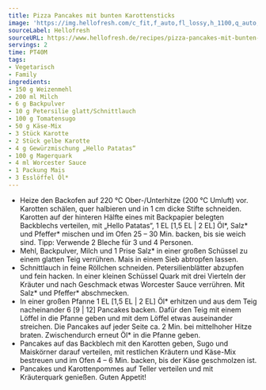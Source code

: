 ```yaml
---
title: Pizza Pancakes mit bunten Karottensticks
image: 'https://img.hellofresh.com/c_fit,f_auto,fl_lossy,h_1100,q_auto,w_2600/hellofresh_s3/image/pizza-pancakes-mit-bunten-karottensticks-1f515ce1.jpg'
sourceLabel: Hellofresh
sourceURL: https://www.hellofresh.de/recipes/pizza-pancakes-mit-bunten-karottensticks-61c0b5b02f95b0705e270cf4
servings: 2
time: PT40M
tags:
- Vegetarisch
- Family
ingredients:
- 150 g Weizenmehl
- 200 ml Milch
- 6 g Backpulver
- 10 g Petersilie glatt/Schnittlauch
- 100 g Tomatensugo
- 50 g Käse-Mix
- 3 Stück Karotte
- 2 Stück gelbe Karotte
- 4 g Gewürzmischung „Hello Patatas“
- 100 g Magerquark
- 4 ml Worcester Sauce
- 1 Packung Mais
- 3 Esslöffel Öl*
---
```


- Heize den Backofen auf 220 °C Ober-/Unterhitze (200 °C Umluft) vor. Karotten schälen, quer halbieren und in 1 cm dicke Stifte schneiden. Karotten auf der hinteren Hälfte eines mit Backpapier belegten Backblechs verteilen, mit „Hello Patatas“, 1 EL [1,5 EL | 2 EL] Öl\*, Salz\* und Pfeffer\* mischen und im Ofen 25 – 30 Min. backen, bis sie weich sind. Tipp: Verwende 2 Bleche für 3 und 4 Personen.
- Mehl, Backpulver, Milch und 1 Prise Salz\* in einer großen Schüssel zu einem glatten Teig verrühren. Mais in einem Sieb abtropfen lassen.
- Schnittlauch in feine Röllchen schneiden. Petersilienblätter abzupfen und fein hacken. In einer kleinen Schüssel Quark mit drei Vierteln der Kräuter und nach Geschmack etwas Worcester Sauce verrühren. Mit Salz\* und Pfeffer\* abschmecken.
- In einer großen Pfanne 1 EL [1,5 EL | 2 EL] Öl\* erhitzen und aus dem Teig nacheinander 6  [9 | 12] Pancakes backen. Dafür den Teig mit einem Löffel in die Pfanne geben und mit dem Löffel etwas auseinander streichen. Die Pancakes auf jeder Seite ca. 2 Min. bei mittelhoher Hitze braten. Zwischendurch erneut Öl\* in die Pfanne geben.
- Pancakes auf das Backblech mit den Karotten geben, Sugo und Maiskörner darauf verteilen, mit restlichen Kräutern und Käse-Mix bestreuen und im Ofen 4 – 6 Min. backen, bis der Käse geschmolzen ist.
- Pancakes und Karottenpommes auf Teller verteilen und mit Kräuterquark genießen. Guten Appetit!

